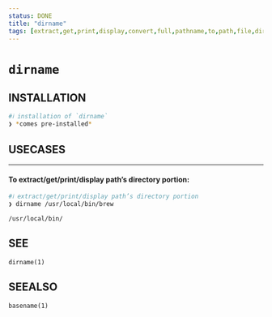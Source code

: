 ```yaml
---
status: DONE
title: "dirname"
tags: [extract,get,print,display,convert,full,pathname,to,path,file,directory,part,portion]
---
```


# `dirname`

## INSTALLATION


```bash
#ℹ︎ installation of `dirname`
❯ *comes pre-installed*
```


## USECASES

----
#### To extract/get/print/display path’s directory portion:


```bash
#ℹ︎ extract/get/print/display path’s directory portion
❯ dirname /usr/local/bin/brew
```

    /usr/local/bin/


## SEE

    dirname(1)

## SEEALSO

    basename(1)

